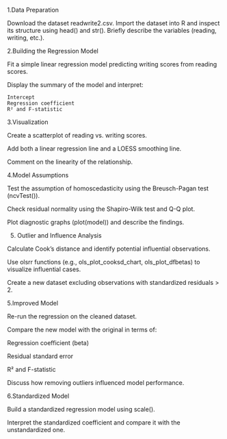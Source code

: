 1.Data Preparation

  Download the dataset readwrite2.csv.
  Import the dataset into R and inspect its structure using head() and str().
  Briefly describe the variables (reading, writing, etc.).

2.Building the Regression Model

  Fit a simple linear regression model predicting writing scores from reading scores.
  
  Display the summary of the model and interpret:
  
    Intercept
    Regression coefficient
    R² and F-statistic

3.Visualization

  Create a scatterplot of reading vs. writing scores.

  Add both a linear regression line and a LOESS smoothing line.

  Comment on the linearity of the relationship.

4.Model Assumptions

  Test the assumption of homoscedasticity using the Breusch-Pagan test (ncvTest()).

  Check residual normality using the Shapiro-Wilk test and Q-Q plot.

  Plot diagnostic graphs (plot(model)) and describe the findings.

5. Outlier and Influence Analysis

  Calculate Cook’s distance and identify potential influential observations.

  Use olsrr functions (e.g., ols_plot_cooksd_chart, ols_plot_dfbetas) to visualize influential cases.

  Create a new dataset excluding observations with standardized residuals > 2.

5.Improved Model

  Re-run the regression on the cleaned dataset.

  Compare the new model with the original in terms of:

  Regression coefficient (beta)

  Residual standard error

  R² and F-statistic

  Discuss how removing outliers influenced model performance.

6.Standardized Model

  Build a standardized regression model using scale().

  Interpret the standardized coefficient and compare it with the unstandardized one.

